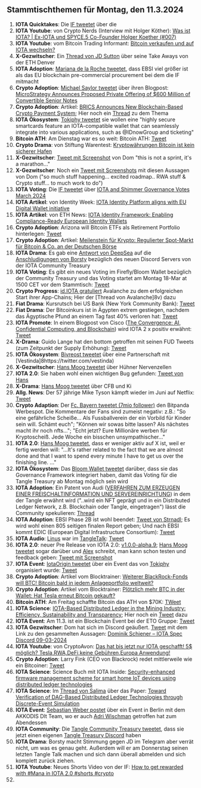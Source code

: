 ## Stammtischthemen für Montag, den 11.3.2024

1. **IOTA Quicktakes**: Die [IF tweetet](https://x.com/iota/status/1764591662137831894?s=20) über die []()
2. **IOTA Youtube**: von Crypto Nerds (Interview mit Holger Köther): [Was ist IOTA? | Ex-IOTA und SPYCE.5 Co-Founder Holger Koether (#007)](https://www.youtube.com/watch?v=Q14moOmDVu0)
3. **IOTA Youtube**: vom Bitcoin Trading Informant: [Bitcoin verkaufen und auf IOTA wechseln?](https://www.youtube.com/watch?v=-vOEYAQGKrE&t=385s)
4. **X-Gezwitscher**: Ein [Thread von JD Sutton](https://x.com/Deep_Sea_Iotan/status/1764756871007605096?s=20) über seine Take Aways von der ETH Denver
5. **IOTA Adoption**: [Mariana de la Roche tweetet](https://x.com/Marianadlrw/status/1764775361055723936?s=20), dass EBSI viel größer ist als das EU blockchain pre-commercial procurement bei dem die IF mitmacht
6. **Crypto Adoption**: [Michael Saylor tweetet](https://x.com/saylor/status/1764758591985058146?s=20) über ihren Blogpost: [MicroStrategy Announces Proposed Private Offering of $600 Million of Convertible Senior Notes](https://www.microstrategy.com/press/microstrategy-announces-proposed-private-offering-of-600-million-of-convertible-senior-notes_03-04-2024)
7. **Crypto Adoption**: Artikel: [BRICS Announces New Blockchain-Based Crypto Payment System](https://watcher.guru/news/brics-announces-new-blockchain-based-crypto-payment-system); Hier noch ein [Thread](https://x.com/CryptoKingKeyur/status/1764925763113853383?s=20) zu dem Thema
8. **IOTA Ökosystem**: [Tokiphy tweetet](https://x.com/tokiphy/status/1764938913997549787?s=20) sie wollen eine "highly secure smartcards feature an IOTA-compatible wallet that can seamlessly integrate into various applications, such as @IDnowGroup and ticketing"
9. **Bitcoin ATH**: Am Dienstag war es so weit: Bitcoin ATH: [Tweet](https://x.com/BitcoinMagazine/status/1765030286704722180?s=20)
10. **Crypto Drama**: von Stiftung Warentest: [Kryptowährungen Bitcoin ist kein sicherer Hafen](https://www.test.de/Kryptowaehrungen-Bitcoin-ist-kein-sicherer-Hafen-5963028-0/)
11. **X-Gezwitscher**: [Tweet mit Screenshot](https://x.com/TangleverseWeb/status/1667436846496768002?s=20) von Dom "this is not a sprint, it's a marathon..."
12. **X-Gezwitscher**: Noch ein [Tweet mit Screenshots](https://x.com/unseriouscandle/status/1765475234226811390?s=20) mit diesen Aussagen von Dom ("so much stuff happening... excited roadmap.. RWA stuff & Crypto stuff... to much work to do")
13. **IOTA Voting**: Die [IF tweetet](https://x.com/iota/status/1765348673603445020?s=20) über [IOTA and Shimmer Governance Votes March 2024](https://blog.iota.org/governance-votes-march-2024/)
14. **IOTA Artikel**: von Identity Week: [IOTA Identity Platform aligns with EU Digital Wallet initiative](https://identityweek.net/iota-identity-platform-aligns-with-eu-digital-wallet-initiative/)
15. **IOTA Artikel**: von ETH News: [IOTA Identity Framework: Enabling Compliance-Ready European Identity Wallets](https://www.ethnews.com/iota-identity-framework-enabling-compliance-ready-european-identity-wallets/?feed_id=4481&_unique_id=65e85befc3ba9)
16. **Crypto Adoption**: Arizona will Bitcoin ETFs als Retirement Portfolio hinterlegen: [Tweet](https://x.com/BitcoinMagazine/status/1765398563138199893?s=20)
17. **Crypto Adoption**: Artikel: [Meilenstein für Krypto: Regulierter Spot-Markt für Bitcoin & Co. an der Deutschen Börse](https://www.it-times.de/news/meilenstein-fuer-krypto-regulierter-spot-markt-fuer-bitcoin-co-an-der-deutschen-boerse-158743/)
18. **IOTA Drama**: Es gab eine [Antwort von DeepSea](https://x.com/tangle_talk/status/1765458241155178884?s=20) auf die [Anschludigungen von Borsty](https://x.com/tangle_talk/status/1765458241155178884?s=20) bezüglich des neuen Discord Servers von der IOTA Community Treasury
19. **IOTA Voting**: Es gibt ein neues Voting im Firefly/Bloom Wallet bezüglich der Community Treasury und das Voting startet am Montag 18-Mar at 1500 CET  vor dem Stammtisch: [Tweet](https://x.com/TangleTreasury/status/1765438700966543800?s=20)
20. **Crypto Progress**: [id.IOTA gratuliert](https://x.com/id_iota/status/1765445493318926686?s=20) Avalanche zu dem erfolgreichen Start ihrer App-Chains; Hier der [Thread von Avalanche]8v) dazu
21. **Fiat Drama**: Kursrutsch bei US Bank (New York Community Bank): [Tweet](https://x.com/WatcherGuru/status/1765433105077121514?s=20)
22. **Fiat Drama**: Der Bitcoinkurs ist in Ägypten extrem gestiegen, nachdem das Ägyptische Pfund an einem Tag fast 40% verloren hat: [Tweet](https://x.com/investors_keep/status/1765640895532048595?s=20)
23. **IOTA Promote**: In einem Blogpost von Cisco ([The Convergence: AI, Confidential Computing, and Blockchain](https://blogs.cisco.com/analytics-automation/the-convergence-ai-confidential-computing-and-blockchain)) wird IOTA 2 x positiv erwähnt: [Tweet](https://x.com/KryptoniteAli/status/1765502235281092850?s=20)
24. **X-Drama**: Guido Lange hat den bottom getroffen mit seinen FUD Tweets (zum Zeitpunkt der Supply Erhöhung): [Tweet](https://x.com/Vrom14286662/status/1765679531526893661?s=20)
25. **IOTA Ökosystem**: [Bivreost tweetet](https://x.com/bivreost/status/1765622014969094342?s=20) über eine Partnerschaft mit [Vestinda]8https://twitter.com/vestinda)
26. **X-Gezwitscher**: [Hans Moog tweetet](https://x.com/hus_qy/status/1765714824107892763?s=20) über Hühner Nervenzellen
27. **IOTA 2.0**: Sie haben wohl einen wichtigen Bug gefunden: [Tweet von Hans](https://x.com/hus_qy/status/1765751533071671427?s=20)
28. **X-Drama**: [Hans Moog tweetet](https://x.com/hus_qy/status/1765743484823093725?s=20) über CFB und Ki
29. **Allg. News**: Der 57 jährige Mike Tyson kämpft wieder im Juni auf Netflix: [Tweet](https://x.com/netflix/status/1765739805919334657?s=20)
30. **Crypto Adaption**: Der [Fc. Bayern tweetet (7mio follower)](https://x.com/FCBayern/status/1765757730722029765?s=20) den Bitpanda Werbespot. Die Kommentare der Fans sind zumeist negativ: z.B.: "So eine gefährliche Scheiße... Als Fussballverein der ein Vorbild für Kinder sein will. Schämt euch"; "Können wir sowas bitte lassen? Als nächstes macht ihr noch nfts..."; "Echt jetzt? Eure Millionäre werben für Kryptoscheiß. Jede Woche ein bisschen unsympathischer..."
31. **IOTA 2.0**: [Hans Moog tweetet](https://x.com/hus_qy/status/1765886534606090673?s=20), dass er weniger aktiv auf X ist, weil er fertig werden will: "...It's rather related to the fact that we are almost done and that I want to spend every minute I have to get us over the finishing line. ..."
32. **IOTA Ökosystem**: Das [Bloom Wallet tweetet](https://x.com/bloomwalletio/status/1765807424827519049?s=20) darüber, dass sie das Governance Framework integriert haben, damit das Voting für die Tangle Treasury ab Montag möglich sein wird
33. **IOTA Adoption**: Ein Patent von Audi ([VERFAHREN ZUM ERZEUGEN EINER FREISCHALTINFORMATION UND SERVEREINRICHTUNG](https://worldwide.espacenet.com/patent/search/family/089905567/publication/DE102022122126A1?q=pn%3DDE102022122126A1)) in dem der Tangle erwähnt wird ("..wird ein NFT geprägt und in ein Distributed Ledger Network, z.B. Blockchain oder Tangle, eingetragen") lässt die Community spekulieren: [Thread](https://x.com/Salimasbegum/status/1765808820989599756?s=20)
34. **IOTA Adoption**: EBSI Phase 2B ist wohl beendet: [Tweet von Strnadl](https://x.com/archimate/status/1766007983438221758?s=20); Es wird wohl einen 805 seitigen finalen Report geben; Und nach EBSI kommt EDIC (European Digital Infrastructure Consortium): [Tweet](https://x.com/moonbaklava/status/1766132079358566628?s=20)
35. **IOTA Audio**: [Linus](https://twitter.com/LinusNaumann) war im [TangleTalk](https://twitter.com/tangle_talk): [Tweet](https://x.com/tangle_talk/status/1766009331940491707?s=20)
36. **IOTA 2.0**: neuer Pre Release von IOTA 2.0: [v1.0.0-alpha.9](https://github.com/iotaledger/iota-core/releases/tag/v1.0.0-alpha.9); [Hans Moog tweetet](https://x.com/hus_qy/status/1766047219956793834?s=20) sogar darüber und [Alex](https://twitter.com/alexsporn) schreibt, man kann schon testen und feedback geben: [Tweet mit Screenshot](https://x.com/Vrom14286662/status/1766188760750858322?s=20)
37. **IOTA Event**: [IotaOrigin tweetet](https://x.com/origin_iota/status/1766082283281269244?s=20) über ein Event das von [Tokiphy](https://twitter.com/tokiphy) organisiert wurde: [Tweet](https://x.com/tokiphy/status/1766079521101324403?s=20)
38. **Crypto Adoption**: Artikel vom Blocktrainer: [Weiterer BlackRock-Fonds will BTC! Bitcoin bald in jedem Anlageportfolio weltweit?](https://www.blocktrainer.de/weiterer-blackrock-fonds-will-btc-bitcoin-bald-in-jedem-anlageportfolio-weltweit/)
39. **Crypto Adoption**: Artikel vom Blocktrainer: [Plötzlich mehr BTC in der Wallet: Hat Tesla erneut Bitcoin gekauft?](https://www.blocktrainer.de/ploetzlich-mehr-btc-in-der-wallet-hat-tesla-erneut-bitcoin-gekauft/)
40. **Bitcoin ATH**: Am Freitag schaffte Bitcoin das ATH von $70K: [TWeet](https://x.com/BitcoinMagazine/status/1766124566986822023?s=20)
41. **IOTA Science**: [IOTA-Based Distributed Ledger in the Mining Industry: Efficiency, Sustainability and Transparency](https://www.mdpi.com/1424-8220/24/3/923); Hier noch ein [Tweet](https://x.com/iotaBolt/status/1745300612642664930?s=20) dazu
42. **IOTA Event**: Am 11.3. ist ein Blockchain Event bei der ETO Gruppe: [Tweet](https://x.com/EtoGruppe/status/1766103401027293536?s=20)
43. **IOTA Gezwitscher**: Dom hat sich im Discord geäußert. [Tweet](https://x.com/puckstar/status/1766563150478889022?s=20) mit dem Link zu den gesammelten Aussagen: [Dominik Schiener – IOTA Spec Discord 09-03-2024](https://docs.google.com/document/d/1N4-QKxLF04ILRQZQEWkj3ELY2A30xnqm3pZ57HRkbcg/edit)
44. **IOTA Youtube**: von CryptoAvon: [Das hat bis jetzt nur IOTA geschafft! 5$ möglich? Tesla,RWA,DeFi,keine Gebühren,Europa Anwendung!](https://www.youtube.com/watch?v=FECx23XeVg4&t=897s)
45. **Crypto Adoption**: Larry Fink (CEO von Blackrock) redet mittlerweile wie ein Bitcoiner: [Tweet](https://x.com/WClementeIII/status/1766524656184328486?s=20)
46. **IOTA Science**: Science Buch mit IOTA Inside: [Security-enhanced firmware management scheme for smart home IoT devices using distributed ledger technologies](https://link.springer.com/article/10.1007/s10207-024-00827-x)
47. **IOTA Science**: Im [Thread von Salima](https://x.com/Salimasbegum/status/1766878066083594674?s=20) über das Paper: [Toward Verification of DAG-Based Distributed Ledger Technologies through Discrete-Event Simulation](https://www.mdpi.com/1424-8220/24/5/1583)
48. **IOTA Event**: [Sebastian Weber postet](https://www.linkedin.com/feed/update/urn:li:activity:7171915741766578177/?updateEntityUrn=urn%3Ali%3Afs_feedUpdate%3A%28V2%2Curn%3Ali%3Aactivity%3A7171915741766578177%29) über ein Event in Berlin mit dem AKKODIS Dlt Team, wo er auch [Adri Wischman](https://www.linkedin.com/in/adri-wischmann/) getroffen hat zum Abendessen
49. **IOTA Community**: Die [Tangle Community Treasury tweetet](https://x.com/TangleTreasury/status/1766512633853661325?s=20), dass sie jetzt einen eigenen [Tangle Treasury Discord](https://t.co/tWzJGuWpnT) haben
50. **IOTA Drama**: Borsty macht Stimmung gegen JD im Telegram aber verrät nicht, um was es genau geht. Außerdem will er am Donnerstag seinen letzten Tangle Talk machen und sich dann überall abmelden und sich komplett zurück ziehen.
51. **IOTA Youtube**: Neues Shorts Video von der IF: [How to get rewarded with #Mana in IOTA 2.0 #shorts #crypto](https://www.youtube.com/shorts/yDAGZtR8rOA)
52. 

